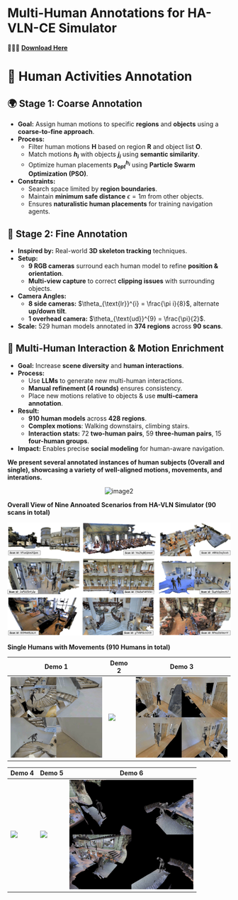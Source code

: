 # Multi-Human Annotations for HA-VLN-CE Simulator
🚀🚀🚀 [**Download Here**](https://www.dropbox.com/scl/fo/ynqzn0hp7n1q961s83hs8/AF6yoNbZAGypEk4HHegt_TQ?rlkey=t2y9vofke6apkebnucqx2pk43&st=hvmke70h&dl=0)

# 🏃 Human Activities Annotation

## 🌍 **Stage 1: Coarse Annotation**
- **Goal:** Assign human motions to specific **regions** and **objects** using a **coarse-to-fine approach**.
- **Process:**
  - Filter human motions **$\mathbf{H}$** based on region **$\mathbf{R}$** and object list **$\mathbf{O}$**.
  - Match motions **$h_i$** with objects **$j_i$** using **semantic similarity**.
  - Optimize human placements **$\mathbf{p}_{opt}^{h_i}$** using **Particle Swarm Optimization (PSO)**.  
- **Constraints:**
  - Search space limited by **region boundaries**.
  - Maintain **minimum safe distance** $\epsilon = 1m$ from other objects.
  - Ensures **naturalistic human placements** for training navigation agents.

## 🎥 **Stage 2: Fine Annotation**
- **Inspired by:** Real-world **3D skeleton tracking** techniques.
- **Setup:**
  - **9 RGB cameras** surround each human model to refine **position & orientation**.
  - **Multi-view capture** to correct **clipping issues** with surrounding objects.
- **Camera Angles:**
  - **8 side cameras:** $\theta_{\text{lr}}^{i} = \frac{\pi i}{8}$, alternate **up/down tilt**.
  - **1 overhead camera:** $\theta_{\text{ud}}^{9} = \frac{\pi}{2}$.
- **Scale:** 529 human models annotated in **374 regions** across **90 scans**.

## 👥 **Multi-Human Interaction & Motion Enrichment**
- **Goal:** Increase **scene diversity** and **human interactions**.
- **Process:**
  - Use **LLMs** to generate new multi-human interactions.
  - **Manual refinement (4 rounds)** ensures consistency.
  - Place new motions relative to objects & use **multi-camera annotation**.
- **Result:**  
  - **910 human models** across **428 regions**.
  - **Complex motions**: Walking downstairs, climbing stairs.
  - **Interaction stats:** 72 **two-human pairs**, 59 **three-human pairs**, 15 **four-human groups**.
- **Impact:** Enables precise **social modeling** for human-aware navigation.

**We present several annotated instances of human subjects (Overall and single), showcasing a variety of well-aligned motions, movements, and interations.** 

<div align="center">
  <img src="../../demo/gifs/havln.gif" alt="image2" width="700"/>
</div>


**Overall View of Nine Annoated Scenarios from HA-VLN Simulator (90 scans in total)** 

<div align="center">
  <img src="../../demo/figs/overview_example-1.png" alt="image2" width="700"/>
</div>

**Single Humans with Movements (910 Humans in total)** 

Demo 1|Demo 2|Demo 3
--|--|--
<img src="../../demo/gifs/demo_1.gif" width="280">|<img src="../../demo/gifs/demo_2.gif" width="280">|<img src="../../demo/gifs/demo_3.gif" width="280">


Demo 4|Demo 5|Demo 6
--|--|--
<img src="../../demo/gifs/demo_4.gif" width="280">|<img src="../../demo/gifs/demo_5.gif" width="280">|<img src="../../demo/gifs/demo_6.gif" width="280">

